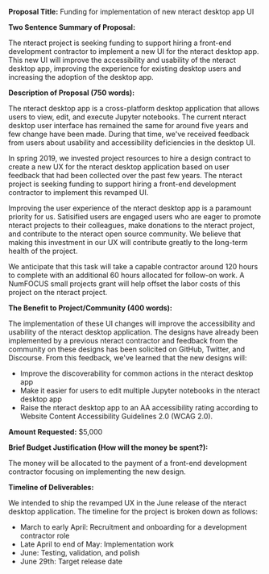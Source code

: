 **Proposal Title:** Funding for implementation of new nteract desktop app UI

**Two Sentence Summary of Proposal:**

The nteract project is seeking funding to support hiring a front-end development contractor to implement a new UI for the nteract desktop app. This new UI will improve the accessibility and usability of the nteract desktop app, improving the experience for existing desktop users and increasing the adoption of the desktop app.

**Description of Proposal (750 words):**

The nteract desktop app is a cross-platform desktop application that allows users to view, edit, and execute Jupyter notebooks. The current nteract desktop user interface has remained the same for around five years and few change have been made. During that time, we've received feedback from users about usability and accessibility deficiencies in the desktop UI.

In spring 2019, we invested project resources to hire a design contract to create a new UX for the nteract desktop application based on user feedback that had been collected over the past few years. The nteract project is seeking funding to support hiring a front-end development contractor to implement this revamped UI.

Improving the user experience of the nteract desktop app is a paramount priority for us. Satisified users are engaged users who are eager to promote nteract projects to their colleagues, make donations to the nteract project, and contribute to the nteract open source community. We believe that making this investment in our UX will contribute greatly to the long-term health of the project.

We anticipate that this task will take a capable contractor around 120 hours to complete with an additional 60 hours allocated for follow-on work. A NumFOCUS small projects grant will help offset the labor costs of this project on the nteract project.

**The Benefit to Project/Community (400 words):**

The implementation of these UI changes will improve the accessibility and usability of the nteract desktop application. The designs have already been implemented by a previous nteract contractor and feedback from the community on these designs has been solicited on GitHub, Twitter, and Discourse. From this feedback, we've learned that the new designs will:

- Improve the discoverability for common actions in the nteract desktop app
- Make it easier for users to edit multiple Jupyter notebooks in the nteract desktop app
- Raise the nteract desktop app to an AA accessibility rating according to Website Content Accessibility Guidelines 2.0 (WCAG 2.0).

**Amount Requested:** $5,000

**Brief Budget Justification (How will the money be spent?):**

The money will be allocated to the payment of a front-end development contractor focusing on implementing the new design.

**Timeline of Deliverables:**

We intended to ship the revamped UX in the June release of the nteract desktop application. The timeline for the project is broken down as follows:

- March to early April: Recruitment and onboarding for a development contractor role
- Late April to end of May: Implementation work
- June: Testing, validation, and polish
- June 29th: Target release date
